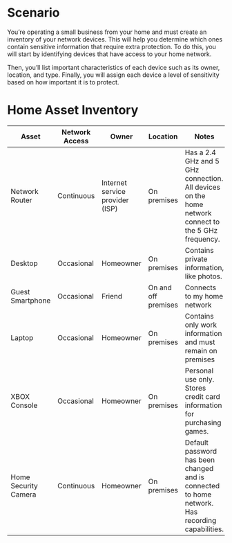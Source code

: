 
# Scenario

You’re operating a small business from your home and must create an inventory of your network devices. This will help you determine which ones contain sensitive information that require extra protection.
To do this, you will start by identifying devices that have access to your home network.

Then, you’ll list important characteristics of each device such as its owner, location, and type. Finally, you will assign each device a level of sensitivity based on how important it is to protect.

# Home Asset Inventory

| Asset      | Network Access      | Owner      | Location      | Notes      | Sensitivity  |
| ---------- |------------------- | --------- | ------------- | ---------- | ------------ |
|Network Router| Continuous | Internet service provider (ISP) | On premises | Has a 2.4 GHz and 5 GHz connection. All devices on the home network connect to the 5 GHz frequency. | Confidential |
| Desktop | Occasional | Homeowner | On premises | Contains private information, like photos. | Restricted |
| Guest Smartphone | Occasional | Friend | On and off premises | Connects to my home network | Internal only |
| Laptop | Occasional | Homeowner | On premises | Contains only work information and must remain on premises | Restricted |
| XBOX Console | Occasional | Homeowner | On premises | Personal use only. Stores credit card information for purchasing games.| Internal only |
| Home Security Camera | Continuous| Homeowner | On premises | Default password has been changed and is connected to home network. Has recording capabilities. | Confidential | 

